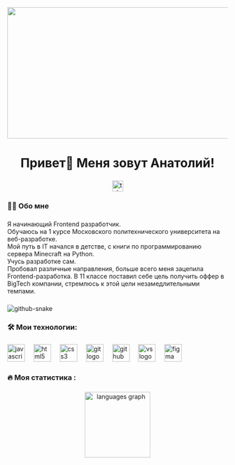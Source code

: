 <div align="center">
  <img height="300" width="600" src="https://user-images.githubusercontent.com/74038190/225813708-98b745f2-7d22-48cf-9150-083f1b00d6c9.gif"  />
</div>

###

<h1 align="center">Привет👋 Меня зовут Анатолий!</h1>

###

<div align="center">
<a href="https://t.me/whoanatoliy" target="_blank">
    <img src="https://img.shields.io/static/v1?message=Telegram&logo=telegram&label=&color=2CA5E0&logoColor=white&labelColor=&style=for-the-badge" height="25" alt="telegram logo"  />
  </a>
</div>

###

<h3 align="left">👩‍💻  Обо мне</h3>

###

<p align="left">Я начинающий Frontend разработчик. <br>Обучаюсь на 1 курсе Московского политехнического университета на веб-разработке. <br>Мой путь в IT начался в детстве, с книги по программированию сервера Minecraft на Python. <br>Учусь разработке сам. <br> Пробовал различные направления, больше всего меня зацепила Frontend-разработка. В 11 классе поставил себе цель получить оффер в BigTech компании, стремлюсь к этой цели незамедлительными темпами. </p>

###

<picture>
  <source media="(prefers-color-scheme: dark)" srcset="github-snake-dark.svg" />
  <source media="(prefers-color-scheme: light)" srcset="github-snake.svg" />
  <img alt="github-snake" src="github-snake.svg" />
</picture>


###

<h3 align="left">🛠 Мои технологии:</h3>

###

<div align="left">
  <img src="https://cdn.jsdelivr.net/gh/devicons/devicon/icons/javascript/javascript-original.svg" height="40" alt="javascript logo"  />
  <img width="12" />
  <img src="https://cdn.jsdelivr.net/gh/devicons/devicon/icons/html5/html5-original.svg" height="40" alt="html5 logo"  />
  <img width="12" />
  <img src="https://cdn.jsdelivr.net/gh/devicons/devicon/icons/css3/css3-original.svg" height="40" alt="css3 logo"  />
  <img width="12" />
  <img src="https://cdn.jsdelivr.net/gh/devicons/devicon@latest/icons/git/git-original.svg" height="40" alt="git logo" />
  <img width="12">
  <img src="https://cdn.jsdelivr.net/gh/devicons/devicon@latest/icons/github/github-original.svg" height="40" alt="github logo" />
  <img width="12">
  <img src="https://cdn.jsdelivr.net/gh/devicons/devicon@latest/icons/vscode/vscode-original.svg" height="40" alt="vs logo" />
  <img width="12">
  <img src="https://cdn.jsdelivr.net/gh/devicons/devicon@latest/icons/figma/figma-original.svg" height="40" alt="figma logo" />
  <img width="12">
</div>

###

<h3 align="left">🔥   Моя статистика :</h3>

###

<div align="center">
  <img src="https://github-readme-stats.vercel.app/api/top-langs?username=ToYu200&locale=en&hide_title=false&layout=compact&card_width=320&langs_count=5&theme=dracula&hide_border=false&order=2" height="150" alt="languages graph"  />
</div>

###
